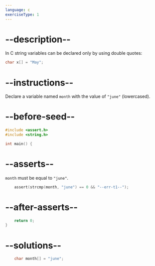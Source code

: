 ```yaml
---
language: c
exerciseType: 1
---
```


# --description--

In C string variables can be declared only by using double quotes:
```c
char x[] = "May";
```

# --instructions--

Declare a variable named `month` with the value of `"june"` (lowercased).

# --before-seed--

```c
#include <assert.h>
#include <string.h>

int main() {
```

# --asserts--

`month` must be equal to `"june"`.

```c
	assert(strcmp(month, "june") == 0 && "--err-t1--");
```

# --after-asserts--

```c
	return 0;
}
```

# --solutions--

```c
	char month[] = "june";
```
